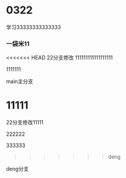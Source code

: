 # 0322
学习33333333333333

### 一袋米11

<<<<<<< HEAD
22分支修改 111111111111111111

1111111

main主分支

11111
=======
22分支修改11111

222222

333333
>>>>>>> deng

deng分支
